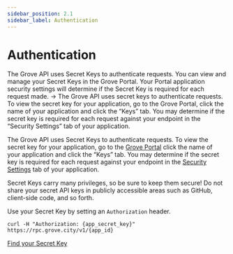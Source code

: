 ```yaml
---
sidebar_position: 2.1
sidebar_label: Authentication
---
```


# Authentication

The Grove API uses Secret Keys to authenticate requests. You can view and manage your Secret Keys in the Grove Portal. Your Portal application security settings will determine if the Secret Key is required for each request made. → The Grove API uses secret keys to authenticate requests. To view the secret key for your application, go to the Grove Portal, click the name of your application and click the “Keys” tab. You may determine if the secret key is required for each request against your endpoint in the “Security Settings” tab of your application.

The Grove API uses Secret Keys to authenticate requests. To view the secret key for your application, go to the [Grove Portal](https://portal.grove.city) click the name of your application and click the “Keys” tab. You may determine if the secret key is required for each request against your endpoint in the [Security Settings](/guides/navigating-the-portal/app-security) tab of your application.

Secret Keys carry many privileges, so be sure to keep them secure! Do not share your secret API keys in publicly accessible areas such as GitHub, client-side code, and so forth.

Use your Secret Key by setting an `Authorization` header.

```curl
curl -H "Authorization: {app_secret_key}" https://rpc.grove.city/v1/{app_id}
```

[Find your Secret Key](/guides/navigating-the-portal/app-keys)

